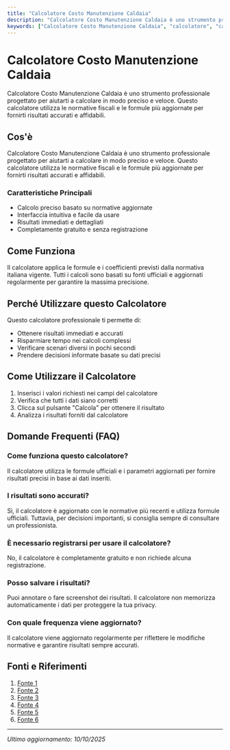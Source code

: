 ```yaml
---
title: "Calcolatore Costo Manutenzione Caldaia"
description: "Calcolatore Costo Manutenzione Caldaia è uno strumento professionale progettato per aiutarti a calcolare in modo preciso e veloce. Questo calcolatore utilizza le normative fiscali e le formule più aggiornate per fornirti risultati accurati e affidabili."
keywords: ["Calcolatore Costo Manutenzione Caldaia", "calcolatore", "calcolo online"]
---
```


# Calcolatore Costo Manutenzione Caldaia

Calcolatore Costo Manutenzione Caldaia è uno strumento professionale progettato per aiutarti a calcolare in modo preciso e veloce. Questo calcolatore utilizza le normative fiscali e le formule più aggiornate per fornirti risultati accurati e affidabili.

## Cos'è

Calcolatore Costo Manutenzione Caldaia è uno strumento professionale progettato per aiutarti a calcolare in modo preciso e veloce. Questo calcolatore utilizza le normative fiscali e le formule più aggiornate per fornirti risultati accurati e affidabili.

### Caratteristiche Principali

- Calcolo preciso basato su normative aggiornate
- Interfaccia intuitiva e facile da usare
- Risultati immediati e dettagliati
- Completamente gratuito e senza registrazione

## Come Funziona

Il calcolatore applica le formule e i coefficienti previsti dalla normativa italiana vigente. Tutti i calcoli sono basati su fonti ufficiali e aggiornati regolarmente per garantire la massima precisione.

## Perché Utilizzare questo Calcolatore

Questo calcolatore professionale ti permette di:

- Ottenere risultati immediati e accurati
- Risparmiare tempo nei calcoli complessi
- Verificare scenari diversi in pochi secondi
- Prendere decisioni informate basate su dati precisi

## Come Utilizzare il Calcolatore

1. Inserisci i valori richiesti nei campi del calcolatore
2. Verifica che tutti i dati siano corretti
3. Clicca sul pulsante "Calcola" per ottenere il risultato
4. Analizza i risultati forniti dal calcolatore

## Domande Frequenti (FAQ)

### Come funziona questo calcolatore?

Il calcolatore utilizza le formule ufficiali e i parametri aggiornati per fornire risultati precisi in base ai dati inseriti.

### I risultati sono accurati?

Sì, il calcolatore è aggiornato con le normative più recenti e utilizza formule ufficiali. Tuttavia, per decisioni importanti, si consiglia sempre di consultare un professionista.

### È necessario registrarsi per usare il calcolatore?

No, il calcolatore è completamente gratuito e non richiede alcuna registrazione.

### Posso salvare i risultati?

Puoi annotare o fare screenshot dei risultati. Il calcolatore non memorizza automaticamente i dati per proteggere la tua privacy.

### Con quale frequenza viene aggiornato?

Il calcolatore viene aggiornato regolarmente per riflettere le modifiche normative e garantire risultati sempre accurati.

## Fonti e Riferimenti

1. [Fonte 1](https://www.cronoshare.it/quanto-costa/manutenzione-caldaia)
2. [Fonte 2](https://puntoclimagr.it/costi-manutenzione-revisione-caldaia/)
3. [Fonte 3](https://www.sorgenia.it/guida-energia/manutenzione-caldaia-quando-farla-quanto-costa)
4. [Fonte 4](https://www.facile.it/energia-luce-gas/guida/pulizia-caldaia-costo-e-tempistiche.html)
5. [Fonte 5](https://www.engie.it/casa/magazine/controllo-fumi-caldaia/)
6. [Fonte 6](https://www.irenlucegas.it/consigli-utili/risparmio-energetico/quanto-costa-la-manutenzione-della-caldaia)

---

*Ultimo aggiornamento: 10/10/2025*
